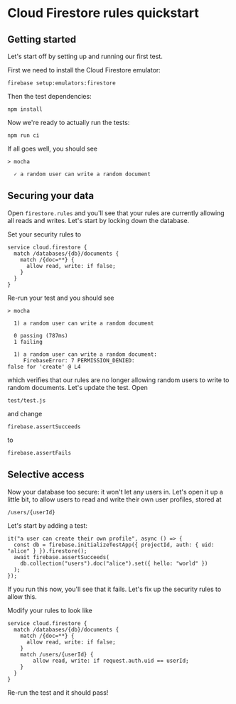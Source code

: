 # Cloud Firestore rules quickstart

## Getting started

Let's start off by setting up and running our first test.

First we need to install the Cloud Firestore emulator:
```
firebase setup:emulators:firestore
```

Then the test dependencies:
```
npm install
```

Now we're ready to actually run the tests:
```
npm run ci
```

If all goes well, you should see
```
> mocha

  ✓ a random user can write a random document
```

## Securing your data

Open `firestore.rules` and you'll see that your rules are currently allowing
all reads and writes. Let's start by locking down the database.

Set your security rules to
```
service cloud.firestore {
  match /databases/{db}/documents {
    match /{doc=**} {
      allow read, write: if false;
    }
  }
}
```

Re-run your test and you should see

```
> mocha

  1) a random user can write a random document

  0 passing (787ms)
  1 failing

  1) a random user can write a random document:
     FirebaseError: 7 PERMISSION_DENIED: 
false for 'create' @ L4
```

which verifies that our rules are no longer allowing random users to write to
random documents. Let's update the test. Open
```
test/test.js
```
and change
```
firebase.assertSucceeds
```
to
```
firebase.assertFails
```

## Selective access
Now your database too secure: it won't let any users in. Let's open
it up a little bit, to allow users to read and write their own user profiles, stored at
```
/users/{userId}
```

Let's start by adding a test:
```
it("a user can create their own profile", async () => {
  const db = firebase.initializeTestApp({ projectId, auth: { uid: "alice" } }).firestore();
  await firebase.assertSucceeds(
    db.collection("users").doc("alice").set({ hello: "world" })
  );
});
```

If you run this now, you'll see that it fails. Let's fix up the security rules to allow this.

Modify your rules to look like
```
service cloud.firestore {
  match /databases/{db}/documents {
    match /{doc=**} {
      allow read, write: if false;
    }
    match /users/{userId} {
        allow read, write: if request.auth.uid == userId;
    }
  }
}
```

Re-run the test and it should pass!
